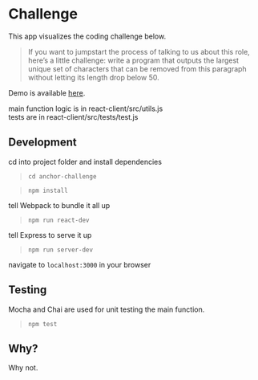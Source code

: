 # Challenge

This app visualizes the coding challenge below.
  > If you want to jumpstart the process of talking to us about this role, here’s a little challenge: write a program that outputs the largest unique set of characters that can be removed from this paragraph without letting its length drop below 50.

Demo is available [here](https://anchor-challenge.herokuapp.com/).

main function logic is in react-client/src/utils.js  
tests are in react-client/src/tests/test.js

## Development

cd into project folder and install dependencies
  > `cd anchor-challenge`

  > `npm install`


tell Webpack to bundle it all up
  > `npm run react-dev `

tell Express to serve it up
  > `npm run server-dev`

navigate to `localhost:3000` in your browser

## Testing

Mocha and Chai are used for unit testing the main function.
  > `npm test`

## Why?
Why not.

